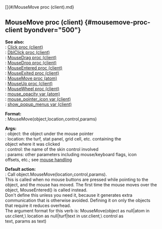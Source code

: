 []{#/MouseMove proc (client).md}    
## MouseMove proc (client) {#mousemove-proc-client byondver="500"}    
**See also:**    
:   [Click proc (client)](/client/proc/Click)    
:   [DblClick proc (client)](/client/proc/DblClick)    
:   [MouseDrag proc (client)](/client/proc/MouseDrag)    
:   [MouseDrop proc (client)](/client/proc/MouseDrop)    
:   [MouseEntered proc (client)](/client/proc/MouseEntered)    
:   [MouseExited proc (client)](/client/proc/MouseExited)    
:   [MouseMove proc (atom)](/atom/proc/MouseMove)    
:   [MouseUp proc (client)](/client/proc/MouseUp)    
:   [MouseWheel proc (client)](/client/proc/MouseWheel)    
:   [mouse_opacity var (atom)](/atom/var/mouse_opacity)    
:   [mouse_pointer_icon var (client)](/client/var/mouse_pointer_icon)    
:   [show_popup_menus var (client)](/client/var/show_popup_menus)    
<!-- -->    
**Format:**    
:   MouseMove(object,location,control,params)    
<!-- -->    
**Args:**    
:   object: the object under the mouse pointer    
:   location: the turf, stat panel, grid cell, etc. containing the    
    object where it was clicked    
:   control: the name of the skin control involved    
:   params: other parameters including mouse/keyboard flags, icon    
    offsets, etc.; see [mouse handling](/DM/mouse)    
<!-- -->    
**Default action:**    
:   Call object.MouseMove(location,control,params).    
This is called when no mouse buttons are pressed while pointing to the    
object, and the mouse has moved. The first time the mouse moves over the    
object, MouseEntered() is called instead.    
Don\'t define this unless you need it, because it generates extra    
communication that is otherwise avoided. Defining it on only the objects    
that require it reduces overhead.    
The argument format for this verb is: MouseMove(object as null\|atom in    
usr.client,\\ location as null\|turf\|text in usr.client,\\ control as    
text, params as text)  